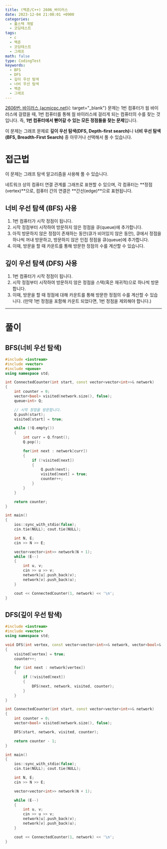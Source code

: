 ```yaml
---
title: (백준/C++) 2606_바이러스
date: 2023-12-04 21:08:01 +0900
categories:
  - 풀스택 개발
  - 코딩테스트
tags:
  - c
  - 백준
  - 코딩테스트
  - 그래프
math: false
type: CodingTest
keywords:
  - BFS
  - DFS
  - 깊이 우선 탐색
  - 너비 우선 탐색
  - 백준
  - 그래프
---
```


[2606번: 바이러스 (acmicpc.net)](https://www.acmicpc.net/problem/2606){: target="_blank"} 문제는 1번 컴퓨터가 웜 바이러스에 걸렸을 때, 1번 컴퓨터를 통해 웜 바이러스에 걸리게 되는 컴퓨터의 수를 찾는 것입니다. 즉, **1번 컴퓨터에서 뻗어갈 수 있는 모든 정점들을 찾는 문제**입니다.

이 문제는 그래프 문제로 <span class="keyword">**깊이 우선 탐색(DFS, Depth-first search)**</span>나 <span class="keyword">**너비 우선 탐색(BFS, Breadth-First Search)**</span> 중 아무거나 선택해서 풀 수 있습니다.

# 접근법

이 문제는 그래프 탐색 알고리즘을 사용해 풀 수 있습니다.

네트워크 상의 컴퓨터 연결 관계를 그래프로 표현할 수 있으며, 각 컴퓨터는 **정점(vertex)**으로, 컴퓨터 간의 연결은 **간선(edge)**으로 표현됩니다.

## 너비 우선 탐색 (BFS) 사용

1. 1번 컴퓨터가 시작 정점이 됩니다.
2. 시작 정점부터 시작하여 방문하지 않은 정점을 <span class="important">큐(queue)</span>에 추가합니다.
3. 아직 방문하지 않은 정점이 존재하는 동안(큐가 비어있지 않은 동안), 큐에서 정점을 하나씩 꺼내 방문하고, 방문하지 않은 인접 정점을 큐(queue)에 추가합니다.
4. 이때, 방문을 할 때 카운트를 통해 방문한 정점의 수를 계산할 수 있습니다.

## 깊이 우선 탐색 (DFS) 사용

1. 1번 컴퓨터가 시작 정점이 됩니다.
2. 시작 정점부터 시작하여 방문하지 않은 정점을 <span class="important">스택(혹은 재귀적)</span>으로 하나씩 방문합니다.
3. 이때, 방문을 할 때 정점에 대해 카운트를 통해 방문한 정점의 수를 계산할 수 있습니다. (만약 1번 정점을 포함해 카운트 되었다면, 1번 정점을 제외해야 합니다.)

---

# 풀이

## BFS(너비 우선 탐색)

```cpp
#include <iostream>
#include <vector>
#include <queue>
using namespace std;

int ConnectedCounter(int start, const vector<vector<int>>& network)
{
	int counter = 0;
	vector<bool> visited(network.size(), false);
	queue<int> Q;

	// 시작 정점을 방문합니다.
	Q.push(start);
	visited[start] = true;

	while (!Q.empty())
	{
		int curr = Q.front();
		Q.pop();

		for(int next : network[curr])
		{
			if (!visited[next])
			{
				Q.push(next);
				visited[next] = true;
				counter++;
			}
		}
	}

	return counter;
}

int main()
{
	ios::sync_with_stdio(false);
	cin.tie(NULL); cout.tie(NULL);

	int N, E;
	cin >> N >> E;

	vector<vector<int>> network(N + 1);
	while (E--)
	{
		int u, v;
		cin >> u >> v;
		network[u].push_back(v);
		network[v].push_back(u);
	}

	cout << ConnectedCounter(1, network) << '\n';
}
```

## DFS(깊이 우선 탐색)

```cpp
#include <iostream>
#include <vector>
using namespace std;

void DFS(int vertex, const vector<vector<int>>& network, vector<bool>& visited, int& counter)
{
	visited[vertex] = true;
	counter++;

	for (int next : network[vertex])
	{
		if (!visited[next])
		{
			DFS(next, network, visited, counter);
		}
	}
}

int ConnectedCounter(int start, const vector<vector<int>>& network)
{
	int counter = 0;
	vector<bool> visited(network.size(), false);

	DFS(start, network, visited, counter);

	return counter - 1;
}

int main()
{
	ios::sync_with_stdio(false);
	cin.tie(NULL); cout.tie(NULL);

	int N, E;
	cin >> N >> E;

	vector<vector<int>> network(N + 1);

	while (E--)
	{
		int u, v;
		cin >> u >> v;
		network[u].push_back(v);
		network[v].push_back(u);
	}

	cout << ConnectedCounter(1, network) << '\n';
}
```